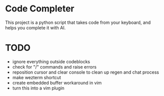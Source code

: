 # Code Completer

This project is a python script that takes code from your keyboard, and helps you complete it with AI.

# TODO

- ignore everything outside codeblocks
- check for "/" commands and raise errors
- reposition cursor and clear console to clean up regen and chat process
- make wezterm shortcut
- create embedded buffer workaround in vim
- turn this into a vim plugin


